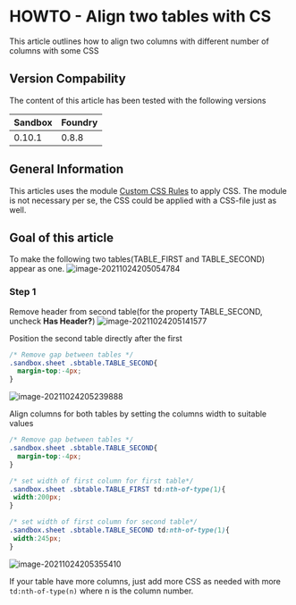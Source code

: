 # HOWTO - Align two tables with CS

This article outlines how to align two columns with different number of columns with some CSS

## Version Compability

The content of this article has been tested with the following versions

| Sandbox | Foundry |
| ------- | ------- |
| 0.10.1  | 0.8.8   |

## General  Information

This articles uses the module [Custom CSS Rules](https://foundryvtt.com/packages/custom-css) to apply CSS. The module is not necessary per se, the CSS could be applied with a CSS-file just as well.

## Goal of this article

To make the following two tables(TABLE_FIRST and TABLE_SECOND) appear as one.
![image-20211024205054784](https://user-images.githubusercontent.com/81265884/138609007-8cac743b-0ae6-4e2c-af80-e78a2f2805bc.png)

### Step 1

Remove header from second table(for the property TABLE_SECOND, uncheck **Has Header?**)
![image-20211024205141577](https://user-images.githubusercontent.com/81265884/138609010-c9dfec59-357b-42b8-8532-373bfeffb6a5.png)

Position the second table directly after the first

```css
/* Remove gap between tables */
.sandbox.sheet .sbtable.TABLE_SECOND{
  margin-top:-4px;	
}	
```
![image-20211024205239888](https://user-images.githubusercontent.com/81265884/138609016-b153ddad-d945-447e-b259-72487f0a88d6.png)

Align columns for both tables by setting the columns width to suitable values

```css
/* Remove gap between tables */
.sandbox.sheet .sbtable.TABLE_SECOND{
  margin-top:-4px;	
}	

/* set width of first column for first table*/
.sandbox.sheet .sbtable.TABLE_FIRST td:nth-of-type(1){
 width:200px;    
}

/* set width of first column for second table*/
.sandbox.sheet .sbtable.TABLE_SECOND td:nth-of-type(1){
 width:245px;    
}
```
![image-20211024205355410](https://user-images.githubusercontent.com/81265884/138609023-48bb61b0-8ba8-4114-a7c1-82d80c40fa9c.png)

If your table have more columns, just add more CSS as needed with more `td:nth-of-type(n)` where n is the column number.

